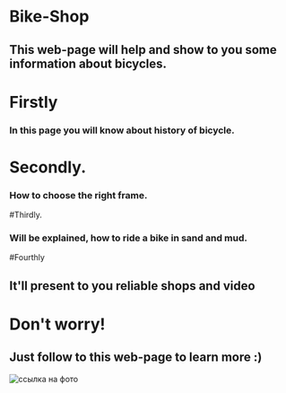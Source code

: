 # Bike-Shop
## This web-page will help and show to you some information about bicycles.

# Firstly
### In this page you will know about history of bicycle. 

# Secondly.
### How to choose the right frame. 

#Thirdly. 
### Will be explained, how to ride a bike in sand and mud. 

#Fourthly
## It'll present to you reliable shops and video 

# Don't worry! 
## Just follow to this web-page to learn more :)

![ссылка на фото](https://cdn1.worldpng.ru/uploads/2021/3/18/4d28f8a633dd6891549ce526ca5c9f6c-full.jpg)
